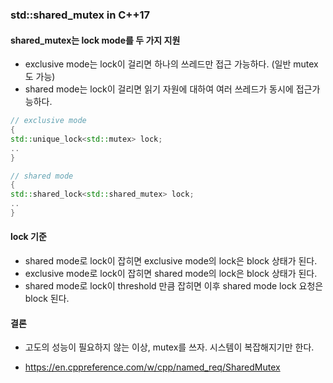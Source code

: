 ### std::shared_mutex in C++17

#### shared_mutex는 lock mode를 두 가지 지원
* exclusive mode는 lock이 걸리면 하나의 쓰레드만 접근 가능하다. (일반 mutex도 가능)
* shared mode는 lock이 걸리면 읽기 자원에 대하여 여러 쓰레드가 동시에 접근가능하다.

```C++
// exclusive mode
{
std::unique_lock<std::mutex> lock;
..
}

// shared mode
{
std::shared_lock<std::shared_mutex> lock;
..
}
```
    
#### lock 기준
* shared mode로 lock이 잡히면 exclusive mode의 lock은 block 상태가 된다.
* exclusive mode로 lock이 잡히면 shared mode의 lock은 block 상태가 된다.
* shared mode로 lock이 threshold 만큼 잡히면 이후 shared mode lock 요청은 block 된다.

#### 결론
* 고도의 성능이 필요하지 않는 이상, mutex를 쓰자. 시스템이 복잡해지기만 한다.
    
* https://en.cppreference.com/w/cpp/named_req/SharedMutex
